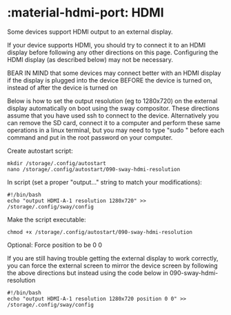 # :material-hdmi-port: HDMI

Some devices support HDMI output to an external display.

If your device supports HDMI, you should try to connect it to an HDMI display before following any other directions on this page. Configuring the HDMI display (as described below) may not be necessary.

BEAR IN MIND that some devices may connect better with an HDMI display if the display is plugged into the device BEFORE the device is turned on, instead of after the device is turned on

Below is how to set the output resolution (eg to 1280x720) on the external display automatically on boot using the sway compositor. These directions assume that you have used ssh to connect to the device. Alternatively you can remove the SD card, connect it to a computer and perform these same operations in a linux terminal, but you may need to type "sudo " before each command and put in the root password on your computer.

Create autostart script:
```
mkdir /storage/.config/autostart
nano /storage/.config/autostart/090-sway-hdmi-resolution
```

In script (set a proper "output..." string to match your modifications):
```
#!/bin/bash
echo "output HDMI-A-1 resolution 1280x720" >> /storage/.config/sway/config
```

Make the script executable:
```
chmod +x /storage/.config/autostart/090-sway-hdmi-resolution
```

Optional: Force position to be 0 0

If you are still having trouble getting the external display to work correctly, you can force the external screen to mirror the device screen by following the above directions but instead using the code below in 090-sway-hdmi-resolution 

```
#!/bin/bash
echo "output HDMI-A-1 resolution 1280x720 position 0 0" >> /storage/.config/sway/config
```
